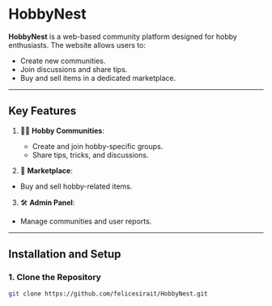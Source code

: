 # HobbyNest

**HobbyNest** is a web-based community platform designed for hobby enthusiasts. The website allows users to:

- Create new communities.
- Join discussions and share tips.
- Buy and sell items in a dedicated marketplace.

---

## Key Features

1. 👥🤝 **Hobby Communities**:
   - Create and join hobby-specific groups.
   - Share tips, tricks, and discussions.

2.  🧺 **Marketplace**:
   - Buy and sell hobby-related items.

3.  🛠️ **Admin Panel**:
   - Manage communities and user reports.

---

## Installation and Setup

### 1. Clone the Repository
```bash
git clone https://github.com/felicesirait/HobbyNest.git
